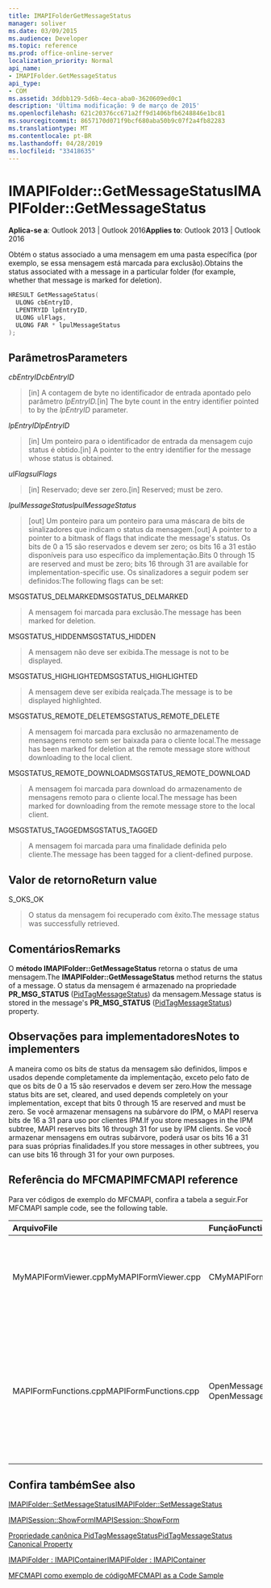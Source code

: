 ```yaml
---
title: IMAPIFolderGetMessageStatus
manager: soliver
ms.date: 03/09/2015
ms.audience: Developer
ms.topic: reference
ms.prod: office-online-server
localization_priority: Normal
api_name:
- IMAPIFolder.GetMessageStatus
api_type:
- COM
ms.assetid: 3ddbb129-5d6b-4eca-aba0-3620609ed0c1
description: 'Última modificação: 9 de março de 2015'
ms.openlocfilehash: 621c20376cc671a2ff9d1406bfb6248846e1bc81
ms.sourcegitcommit: 8657170d071f9bcf680aba50b9c07f2a4fb82283
ms.translationtype: MT
ms.contentlocale: pt-BR
ms.lasthandoff: 04/28/2019
ms.locfileid: "33418635"
---
```

# <a name="imapifoldergetmessagestatus"></a><span data-ttu-id="b8b39-103">IMAPIFolder::GetMessageStatus</span><span class="sxs-lookup"><span data-stu-id="b8b39-103">IMAPIFolder::GetMessageStatus</span></span>

  
  
<span data-ttu-id="b8b39-104">**Aplica-se a**: Outlook 2013 | Outlook 2016</span><span class="sxs-lookup"><span data-stu-id="b8b39-104">**Applies to**: Outlook 2013 | Outlook 2016</span></span> 
  
<span data-ttu-id="b8b39-105">Obtém o status associado a uma mensagem em uma pasta específica (por exemplo, se essa mensagem está marcada para exclusão).</span><span class="sxs-lookup"><span data-stu-id="b8b39-105">Obtains the status associated with a message in a particular folder (for example, whether that message is marked for deletion).</span></span>
  
```cpp
HRESULT GetMessageStatus(
  ULONG cbEntryID,
  LPENTRYID lpEntryID,
  ULONG ulFlags,
  ULONG FAR * lpulMessageStatus
);
```

## <a name="parameters"></a><span data-ttu-id="b8b39-106">Parâmetros</span><span class="sxs-lookup"><span data-stu-id="b8b39-106">Parameters</span></span>

 <span data-ttu-id="b8b39-107">_cbEntryID_</span><span class="sxs-lookup"><span data-stu-id="b8b39-107">_cbEntryID_</span></span>
  
> <span data-ttu-id="b8b39-108">[in] A contagem de byte no identificador de entrada apontado pelo parâmetro _lpEntryID._</span><span class="sxs-lookup"><span data-stu-id="b8b39-108">[in] The byte count in the entry identifier pointed to by the  _lpEntryID_ parameter.</span></span> 
    
 <span data-ttu-id="b8b39-109">_lpEntryID_</span><span class="sxs-lookup"><span data-stu-id="b8b39-109">_lpEntryID_</span></span>
  
> <span data-ttu-id="b8b39-110">[in] Um ponteiro para o identificador de entrada da mensagem cujo status é obtido.</span><span class="sxs-lookup"><span data-stu-id="b8b39-110">[in] A pointer to the entry identifier for the message whose status is obtained.</span></span>
    
 <span data-ttu-id="b8b39-111">_ulFlags_</span><span class="sxs-lookup"><span data-stu-id="b8b39-111">_ulFlags_</span></span>
  
> <span data-ttu-id="b8b39-112">[in] Reservado; deve ser zero.</span><span class="sxs-lookup"><span data-stu-id="b8b39-112">[in] Reserved; must be zero.</span></span>
    
 <span data-ttu-id="b8b39-113">_lpulMessageStatus_</span><span class="sxs-lookup"><span data-stu-id="b8b39-113">_lpulMessageStatus_</span></span>
  
> <span data-ttu-id="b8b39-114">[out] Um ponteiro para um ponteiro para uma máscara de bits de sinalizadores que indicam o status da mensagem.</span><span class="sxs-lookup"><span data-stu-id="b8b39-114">[out] A pointer to a pointer to a bitmask of flags that indicate the message's status.</span></span> <span data-ttu-id="b8b39-115">Os bits de 0 a 15 são reservados e devem ser zero; os bits 16 a 31 estão disponíveis para uso específico da implementação.</span><span class="sxs-lookup"><span data-stu-id="b8b39-115">Bits 0 through 15 are reserved and must be zero; bits 16 through 31 are available for implementation-specific use.</span></span> <span data-ttu-id="b8b39-116">Os sinalizadores a seguir podem ser definidos:</span><span class="sxs-lookup"><span data-stu-id="b8b39-116">The following flags can be set:</span></span>
    
<span data-ttu-id="b8b39-117">MSGSTATUS_DELMARKED</span><span class="sxs-lookup"><span data-stu-id="b8b39-117">MSGSTATUS_DELMARKED</span></span> 
  
> <span data-ttu-id="b8b39-118">A mensagem foi marcada para exclusão.</span><span class="sxs-lookup"><span data-stu-id="b8b39-118">The message has been marked for deletion.</span></span>
    
<span data-ttu-id="b8b39-119">MSGSTATUS_HIDDEN</span><span class="sxs-lookup"><span data-stu-id="b8b39-119">MSGSTATUS_HIDDEN</span></span> 
  
> <span data-ttu-id="b8b39-120">A mensagem não deve ser exibida.</span><span class="sxs-lookup"><span data-stu-id="b8b39-120">The message is not to be displayed.</span></span> 
    
<span data-ttu-id="b8b39-121">MSGSTATUS_HIGHLIGHTED</span><span class="sxs-lookup"><span data-stu-id="b8b39-121">MSGSTATUS_HIGHLIGHTED</span></span> 
  
> <span data-ttu-id="b8b39-122">A mensagem deve ser exibida realçada.</span><span class="sxs-lookup"><span data-stu-id="b8b39-122">The message is to be displayed highlighted.</span></span>
    
<span data-ttu-id="b8b39-123">MSGSTATUS_REMOTE_DELETE</span><span class="sxs-lookup"><span data-stu-id="b8b39-123">MSGSTATUS_REMOTE_DELETE</span></span> 
  
> <span data-ttu-id="b8b39-124">A mensagem foi marcada para exclusão no armazenamento de mensagens remoto sem ser baixada para o cliente local.</span><span class="sxs-lookup"><span data-stu-id="b8b39-124">The message has been marked for deletion at the remote message store without downloading to the local client.</span></span>
    
<span data-ttu-id="b8b39-125">MSGSTATUS_REMOTE_DOWNLOAD</span><span class="sxs-lookup"><span data-stu-id="b8b39-125">MSGSTATUS_REMOTE_DOWNLOAD</span></span> 
  
> <span data-ttu-id="b8b39-126">A mensagem foi marcada para download do armazenamento de mensagens remoto para o cliente local.</span><span class="sxs-lookup"><span data-stu-id="b8b39-126">The message has been marked for downloading from the remote message store to the local client.</span></span>
    
<span data-ttu-id="b8b39-127">MSGSTATUS_TAGGED</span><span class="sxs-lookup"><span data-stu-id="b8b39-127">MSGSTATUS_TAGGED</span></span> 
  
> <span data-ttu-id="b8b39-128">A mensagem foi marcada para uma finalidade definida pelo cliente.</span><span class="sxs-lookup"><span data-stu-id="b8b39-128">The message has been tagged for a client-defined purpose.</span></span>
    
## <a name="return-value"></a><span data-ttu-id="b8b39-129">Valor de retorno</span><span class="sxs-lookup"><span data-stu-id="b8b39-129">Return value</span></span>

<span data-ttu-id="b8b39-130">S_OK</span><span class="sxs-lookup"><span data-stu-id="b8b39-130">S_OK</span></span> 
  
> <span data-ttu-id="b8b39-131">O status da mensagem foi recuperado com êxito.</span><span class="sxs-lookup"><span data-stu-id="b8b39-131">The message status was successfully retrieved.</span></span>
    
## <a name="remarks"></a><span data-ttu-id="b8b39-132">Comentários</span><span class="sxs-lookup"><span data-stu-id="b8b39-132">Remarks</span></span>

<span data-ttu-id="b8b39-133">O **método IMAPIFolder::GetMessageStatus** retorna o status de uma mensagem.</span><span class="sxs-lookup"><span data-stu-id="b8b39-133">The **IMAPIFolder::GetMessageStatus** method returns the status of a message.</span></span> <span data-ttu-id="b8b39-134">O status da mensagem é armazenado na propriedade **PR_MSG_STATUS** ([PidTagMessageStatus](pidtagmessagestatus-canonical-property.md)) da mensagem.</span><span class="sxs-lookup"><span data-stu-id="b8b39-134">Message status is stored in the message's **PR_MSG_STATUS** ([PidTagMessageStatus](pidtagmessagestatus-canonical-property.md)) property.</span></span> 
  
## <a name="notes-to-implementers"></a><span data-ttu-id="b8b39-135">Observações para implementadores</span><span class="sxs-lookup"><span data-stu-id="b8b39-135">Notes to implementers</span></span>

<span data-ttu-id="b8b39-136">A maneira como os bits de status da mensagem são definidos, limpos e usados depende completamente da implementação, exceto pelo fato de que os bits de 0 a 15 são reservados e devem ser zero.</span><span class="sxs-lookup"><span data-stu-id="b8b39-136">How the message status bits are set, cleared, and used depends completely on your implementation, except that bits 0 through 15 are reserved and must be zero.</span></span> <span data-ttu-id="b8b39-137">Se você armazenar mensagens na subárvore do IPM, o MAPI reserva bits de 16 a 31 para uso por clientes IPM.</span><span class="sxs-lookup"><span data-stu-id="b8b39-137">If you store messages in the IPM subtree, MAPI reserves bits 16 through 31 for use by IPM clients.</span></span> <span data-ttu-id="b8b39-138">Se você armazenar mensagens em outras subárvore, poderá usar os bits 16 a 31 para suas próprias finalidades.</span><span class="sxs-lookup"><span data-stu-id="b8b39-138">If you store messages in other subtrees, you can use bits 16 through 31 for your own purposes.</span></span>
  
## <a name="mfcmapi-reference"></a><span data-ttu-id="b8b39-139">Referência do MFCMAPI</span><span class="sxs-lookup"><span data-stu-id="b8b39-139">MFCMAPI reference</span></span>

<span data-ttu-id="b8b39-140">Para ver códigos de exemplo do MFCMAPI, confira a tabela a seguir.</span><span class="sxs-lookup"><span data-stu-id="b8b39-140">For MFCMAPI sample code, see the following table.</span></span>
  
|<span data-ttu-id="b8b39-141">**Arquivo**</span><span class="sxs-lookup"><span data-stu-id="b8b39-141">**File**</span></span>|<span data-ttu-id="b8b39-142">**Função**</span><span class="sxs-lookup"><span data-stu-id="b8b39-142">**Function**</span></span>|<span data-ttu-id="b8b39-143">**Comentário**</span><span class="sxs-lookup"><span data-stu-id="b8b39-143">**Comment**</span></span>|
|:-----|:-----|:-----|
|<span data-ttu-id="b8b39-144">MyMAPIFormViewer.cpp</span><span class="sxs-lookup"><span data-stu-id="b8b39-144">MyMAPIFormViewer.cpp</span></span>  <br/> |<span data-ttu-id="b8b39-145">CMyMAPIFormViewer::GetNextMessage</span><span class="sxs-lookup"><span data-stu-id="b8b39-145">CMyMAPIFormViewer::GetNextMessage</span></span>  <br/> |<span data-ttu-id="b8b39-146">MFCMAPI usa o **método IMAPIFolder::GetMessageStatus** para obter o status da próxima mensagem a ser exibida.</span><span class="sxs-lookup"><span data-stu-id="b8b39-146">MFCMAPI uses the **IMAPIFolder::GetMessageStatus** method to get the status of the next message to be displayed.</span></span>  <br/> |
|<span data-ttu-id="b8b39-147">MAPIFormFunctions.cpp</span><span class="sxs-lookup"><span data-stu-id="b8b39-147">MAPIFormFunctions.cpp</span></span>  <br/> |<span data-ttu-id="b8b39-148">OpenMessageNonModal e OpenMessageModal</span><span class="sxs-lookup"><span data-stu-id="b8b39-148">OpenMessageNonModal and OpenMessageModal</span></span>  <br/> |<span data-ttu-id="b8b39-149">MFCMAPI usa o método **IMAPIFolder::GetMessageStatus** para obter o status da mensagem a ser exibida para passar para o visualizador de formulário, que é CMyMAPIFormViewer ou [IMAPISession::ShowForm](imapisession-showform.md).</span><span class="sxs-lookup"><span data-stu-id="b8b39-149">MFCMAPI uses the **IMAPIFolder::GetMessageStatus** method to get the status of the message to be displayed to pass to the form viewer, which is either CMyMAPIFormViewer or [IMAPISession::ShowForm](imapisession-showform.md).</span></span>  <br/> |
   
## <a name="see-also"></a><span data-ttu-id="b8b39-150">Confira também</span><span class="sxs-lookup"><span data-stu-id="b8b39-150">See also</span></span>



[<span data-ttu-id="b8b39-151">IMAPIFolder::SetMessageStatus</span><span class="sxs-lookup"><span data-stu-id="b8b39-151">IMAPIFolder::SetMessageStatus</span></span>](imapifolder-setmessagestatus.md)
  
[<span data-ttu-id="b8b39-152">IMAPISession::ShowForm</span><span class="sxs-lookup"><span data-stu-id="b8b39-152">IMAPISession::ShowForm</span></span>](imapisession-showform.md)
  
[<span data-ttu-id="b8b39-153">Propriedade canônica PidTagMessageStatus</span><span class="sxs-lookup"><span data-stu-id="b8b39-153">PidTagMessageStatus Canonical Property</span></span>](pidtagmessagestatus-canonical-property.md)
  
[<span data-ttu-id="b8b39-154">IMAPIFolder : IMAPIContainer</span><span class="sxs-lookup"><span data-stu-id="b8b39-154">IMAPIFolder : IMAPIContainer</span></span>](imapifolderimapicontainer.md)


[<span data-ttu-id="b8b39-155">MFCMAPI como exemplo de código</span><span class="sxs-lookup"><span data-stu-id="b8b39-155">MFCMAPI as a Code Sample</span></span>](mfcmapi-as-a-code-sample.md)

